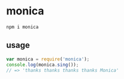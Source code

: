 # monica

`npm i monica`

## usage

```js
var monica = require('monica');
console.log(monica.sing());
// => 'thanks thanks thanks thanks Monica'
```